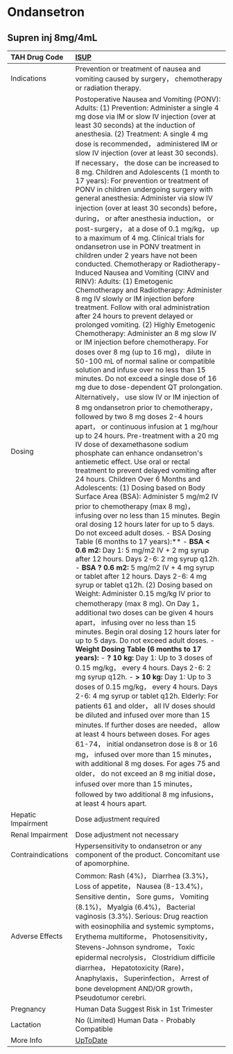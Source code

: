 # Ondansetron

## Supren inj 8mg/4mL

| TAH Drug Code      | [ISUP](https://www.tahsda.org.tw/drugs/hissearch.php?drug_code=ISUP)                                                                                                                                                                                                                                                                                                                                                                                                                                                                                                                                                                                                                                                                                                                                                                                                                                                                                                                                                                                                                                                                                                                                                                                                                                                                                                                                                                                                                                                                                                                                                                                                                                                                                                                                                                                                                                                                                                                                                                                                                                                                                                                                                                                                                                                                                                                                                                                                                                                                                                                                                                                                                                                                                                                                                                                                                                                                                                                                                                                                                                                                                                                                                                                                                                                                          |
|:-------------------|:----------------------------------------------------------------------------------------------------------------------------------------------------------------------------------------------------------------------------------------------------------------------------------------------------------------------------------------------------------------------------------------------------------------------------------------------------------------------------------------------------------------------------------------------------------------------------------------------------------------------------------------------------------------------------------------------------------------------------------------------------------------------------------------------------------------------------------------------------------------------------------------------------------------------------------------------------------------------------------------------------------------------------------------------------------------------------------------------------------------------------------------------------------------------------------------------------------------------------------------------------------------------------------------------------------------------------------------------------------------------------------------------------------------------------------------------------------------------------------------------------------------------------------------------------------------------------------------------------------------------------------------------------------------------------------------------------------------------------------------------------------------------------------------------------------------------------------------------------------------------------------------------------------------------------------------------------------------------------------------------------------------------------------------------------------------------------------------------------------------------------------------------------------------------------------------------------------------------------------------------------------------------------------------------------------------------------------------------------------------------------------------------------------------------------------------------------------------------------------------------------------------------------------------------------------------------------------------------------------------------------------------------------------------------------------------------------------------------------------------------------------------------------------------------------------------------------------------------------------------------------------------------------------------------------------------------------------------------------------------------------------------------------------------------------------------------------------------------------------------------------------------------------------------------------------------------------------------------------------------------------------------------------------------------------------------------------------------------|
| Indications        | Prevention or treatment of nausea and vomiting caused by surgery， chemotherapy or radiation therapy.                                                                                                                                                                                                                                                                                                                                                                                                                                                                                                                                                                                                                                                                                                                                                                                                                                                                                                                                                                                                                                                                                                                                                                                                                                                                                                                                                                                                                                                                                                                                                                                                                                                                                                                                                                                                                                                                                                                                                                                                                                                                                                                                                                                                                                                                                                                                                                                                                                                                                                                                                                                                                                                                                                                                                                                                                                                                                                                                                                                                                                                                                                                                                                                                                                         |
| Dosing             | Postoperative Nausea and Vomiting (PONV): Adults: (1) Prevention: Administer a single 4 mg dose via IM or slow IV injection (over at least 30 seconds) at the induction of anesthesia. (2) Treatment: A single 4 mg dose is recommended， administered IM or slow IV injection (over at least 30 seconds). If necessary， the dose can be increased to 8 mg. Children and Adolescents (1 month to 17 years): For prevention or treatment of PONV in children undergoing surgery with general anesthesia: Administer via slow IV injection (over at least 30 seconds) before， during， or after anesthesia induction， or post-surgery， at a dose of 0.1 mg/kg， up to a maximum of 4 mg. Clinical trials for ondansetron use in PONV treatment in children under 2 years have not been conducted. Chemotherapy or Radiotherapy-Induced Nausea and Vomiting (CINV and RINV): Adults: (1) Emetogenic Chemotherapy and Radiotherapy: Administer 8 mg IV slowly or IM injection before treatment. Follow with oral administration after 24 hours to prevent delayed or prolonged vomiting. (2) Highly Emetogenic Chemotherapy: Administer an 8 mg slow IV or IM injection before chemotherapy. For doses over 8 mg (up to 16 mg)， dilute in 50-100 mL of normal saline or compatible solution and infuse over no less than 15 minutes. Do not exceed a single dose of 16 mg due to dose-dependent QT prolongation. Alternatively， use slow IV or IM injection of 8 mg ondansetron prior to chemotherapy， followed by two 8 mg doses 2-4 hours apart， or continuous infusion at 1 mg/hour up to 24 hours. Pre-treatment with a 20 mg IV dose of dexamethasone sodium phosphate can enhance ondansetron's antiemetic effect. Use oral or rectal treatment to prevent delayed vomiting after 24 hours. Children Over 6 Months and Adolescents: (1) Dosing based on Body Surface Area (BSA): Administer 5 mg/m2 IV prior to chemotherapy (max 8 mg)， infusing over no less than 15 minutes. Begin oral dosing 12 hours later for up to 5 days. Do not exceed adult doses. - BSA Dosing Table (6 months to 17 years):** - **BSA < 0.6 m2:** Day 1: 5 mg/m2 IV + 2 mg syrup after 12 hours. Days 2-6: 2 mg syrup q12h. - **BSA ? 0.6 m2:** 5 mg/m2 IV + 4 mg syrup or tablet after 12 hours. Days 2-6: 4 mg syrup or tablet q12h. (2) Dosing based on Weight: Administer 0.15 mg/kg IV prior to chemotherapy (max 8 mg). On Day 1， additional two doses can be given 4 hours apart， infusing over no less than 15 minutes. Begin oral dosing 12 hours later for up to 5 days. Do not exceed adult doses. - **Weight Dosing Table (6 months to 17 years):** - **? 10 kg:** Day 1: Up to 3 doses of 0.15 mg/kg， every 4 hours. Days 2-6: 2 mg syrup q12h. - **> 10 kg:** Day 1: Up to 3 doses of 0.15 mg/kg， every 4 hours. Days 2-6: 4 mg syrup or tablet q12h. Elderly: For patients 61 and older， all IV doses should be diluted and infused over more than 15 minutes. If further doses are needed， allow at least 4 hours between doses. For ages 61-74， initial ondansetron dose is 8 or 16 mg， infused over more than 15 minutes， with additional 8 mg doses. For ages 75 and older， do not exceed an 8 mg initial dose， infused over more than 15 minutes， followed by two additional 8 mg infusions， at least 4 hours apart. |
| Hepatic Impairment | Dose adjustment required                                                                                                                                                                                                                                                                                                                                                                                                                                                                                                                                                                                                                                                                                                                                                                                                                                                                                                                                                                                                                                                                                                                                                                                                                                                                                                                                                                                                                                                                                                                                                                                                                                                                                                                                                                                                                                                                                                                                                                                                                                                                                                                                                                                                                                                                                                                                                                                                                                                                                                                                                                                                                                                                                                                                                                                                                                                                                                                                                                                                                                                                                                                                                                                                                                                                                                                      |
| Renal Impairment   | Dose adjustment not necessary                                                                                                                                                                                                                                                                                                                                                                                                                                                                                                                                                                                                                                                                                                                                                                                                                                                                                                                                                                                                                                                                                                                                                                                                                                                                                                                                                                                                                                                                                                                                                                                                                                                                                                                                                                                                                                                                                                                                                                                                                                                                                                                                                                                                                                                                                                                                                                                                                                                                                                                                                                                                                                                                                                                                                                                                                                                                                                                                                                                                                                                                                                                                                                                                                                                                                                                 |
| Contraindications  | Hypersensitivity to ondansetron or any component of the product. Concomitant use of apomorphine.                                                                                                                                                                                                                                                                                                                                                                                                                                                                                                                                                                                                                                                                                                                                                                                                                                                                                                                                                                                                                                                                                                                                                                                                                                                                                                                                                                                                                                                                                                                                                                                                                                                                                                                                                                                                                                                                                                                                                                                                                                                                                                                                                                                                                                                                                                                                                                                                                                                                                                                                                                                                                                                                                                                                                                                                                                                                                                                                                                                                                                                                                                                                                                                                                                              |
| Adverse Effects    | Common: Rash (4%)， Diarrhea (3.3%)， Loss of appetite， Nausea (8-13.4%)， Sensitive dentin， Sore gums， Vomiting (8.1%)， Myalgia (6.4%)， Bacterial vaginosis (3.3%). Serious: Drug reaction with eosinophilia and systemic symptoms， Erythema multiforme， Photosensitivity， Stevens-Johnson syndrome， Toxic epidermal necrolysis， Clostridium difficile diarrhea， Hepatotoxicity (Rare)， Anaphylaxis， Superinfection， Arrest of bone development AND/OR growth， Pseudotumor cerebri.                                                                                                                                                                                                                                                                                                                                                                                                                                                                                                                                                                                                                                                                                                                                                                                                                                                                                                                                                                                                                                                                                                                                                                                                                                                                                                                                                                                                                                                                                                                                                                                                                                                                                                                                                                                                                                                                                                                                                                                                                                                                                                                                                                                                                                                                                                                                                                                                                                                                                                                                                                                                                                                                                                                                                                                                                                           |
| Pregnancy          | Human Data Suggest Risk in 1st Trimester                                                                                                                                                                                                                                                                                                                                                                                                                                                                                                                                                                                                                                                                                                                                                                                                                                                                                                                                                                                                                                                                                                                                                                                                                                                                                                                                                                                                                                                                                                                                                                                                                                                                                                                                                                                                                                                                                                                                                                                                                                                                                                                                                                                                                                                                                                                                                                                                                                                                                                                                                                                                                                                                                                                                                                                                                                                                                                                                                                                                                                                                                                                                                                                                                                                                                                      |
| Lactation          | No (Limited) Human Data - Probably Compatible                                                                                                                                                                                                                                                                                                                                                                                                                                                                                                                                                                                                                                                                                                                                                                                                                                                                                                                                                                                                                                                                                                                                                                                                                                                                                                                                                                                                                                                                                                                                                                                                                                                                                                                                                                                                                                                                                                                                                                                                                                                                                                                                                                                                                                                                                                                                                                                                                                                                                                                                                                                                                                                                                                                                                                                                                                                                                                                                                                                                                                                                                                                                                                                                                                                                                                 |
| More Info          | [UpToDate](https://www.uptodate.com/contents/ondansetron-drug-information)                                                                                                                                                                                                                                                                                                                                                                                                                                                                                                                                                                                                                                                                                                                                                                                                                                                                                                                                                                                                                                                                                                                                                                                                                                                                                                                                                                                                                                                                                                                                                                                                                                                                                                                                                                                                                                                                                                                                                                                                                                                                                                                                                                                                                                                                                                                                                                                                                                                                                                                                                                                                                                                                                                                                                                                                                                                                                                                                                                                                                                                                                                                                                                                                                                                                    |

